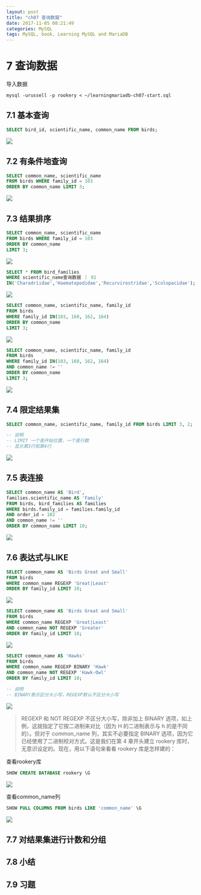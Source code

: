 ```yaml
---
layout: post
title: "ch07 查询数据"
date: 2017-11-05 08:21:49
categories: MySQL
tags: MySQL, book, Learning MySQL and MariaDB
---
```


# 7 查询数据

导入数据

```shell
mysql -urussell -p rookery < ~/learningmariadb-ch07-start.sql
```

## 7.1 基本查询 

```sql
SELECT bird_id, scientific_name, common_name FROM birds;
```

![](images/ch07_01.png)  

## 7.2 有条件地查询 

```sql
SELECT common_name, scientific_name 
FROM birds WHERE family_id = 103 
ORDER BY common_name LIMIT 3;
```

![](images/ch07_02.png) 

## 7.3 结果排序 

```sql
SELECT common_name, scientific_name
FROM birds WHERE family_id = 103
ORDER BY common_name
LIMIT 3;
```

![](images/ch07_03.png) 

```sql
SELECT * FROM bird_families
WHERE scientific_name查询数据 ｜ 91
IN('Charadriidae','Haematopodidae','Recurvirostridae','Scolopacidae');
```

![](images/ch07_04.png) 

```sql
SELECT common_name, scientific_name, family_id
FROM birds
WHERE family_id IN(103, 160, 162, 164)
ORDER BY common_name
LIMIT 3;
```

![](images/ch07_05.png) 

```sql
SELECT common_name, scientific_name, family_id
FROM birds
WHERE family_id IN(103, 160, 162, 164)
AND common_name != ''
ORDER BY common_name
LIMIT 3;
```

![](images/ch07_06.png)  

## 7.4 限定结果集 

```sql
SELECT common_name, scientific_name, family_id FROM birds LIMIT 3, 2;

-- 说明
-- LIMIT 一个是开始位置，一个是行数
-- 显示第3行和第4行
```

![](images/ch07_07.png) 

## 7.5 表连接 

```sql
SELECT common_name AS 'Bird',
families.scientific_name AS 'Family'
FROM birds, bird_families AS families
WHERE birds.family_id = families.family_id
AND order_id = 102
AND common_name != ''
ORDER BY common_name LIMIT 10;
```

![](images/ch07_09.png)    

## 7.6 表达式与LIKE 

```sql
SELECT common_name AS 'Birds Great and Small'
FROM birds
WHERE common_name REGEXP 'Great|Least'
ORDER BY family_id LIMIT 10;
```
![](images/ch07_13.png)

```sql
SELECT common_name AS 'Birds Great and Small'
FROM birds
WHERE common_name REGEXP 'Great|Least'
AND common_name NOT REGEXP 'Greater'
ORDER BY family_id LIMIT 10;
```

![](images/ch07_14.png) 

```sql
SELECT common_name AS 'Hawks'
FROM birds
WHERE common_name REGEXP BINARY 'Hawk'
AND common_name NOT REGEXP 'Hawk-Owl'
ORDER BY family_id LIMIT 10;

-- 说明
-- BINARY表示区分大小写，REGEXP默认不区分大小写
```

![](images/ch07_15.png) 

> REGEXP 和 NOT REGEXP 不区分大小写，除非加上 BINARY 选项，如上例，这就指定了它按二进制来对比（因为 H 的二进制表示与 h 的是不同的）。但对于 common_name 列，其实不必要指定 BINARY 选项，因为它已经使用了二进制校对方式。这是我们在第 4 章开头建立 rookery 库时，无意识设定的。现在，用以下语句来看看 rookery 库是怎样建的： 

查看rookery库

```sql
SHOW CREATE DATABASE rookery \G
```

![](images/ch07_11.png) 

查看common_name列

```sql
SHOW FULL COLUMNS FROM birds LIKE 'common_name' \G
```

![](images/ch07_12.png) 

## 7.7 对结果集进行计数和分组 

## 7.8 小结 

## 7.9 习题 




